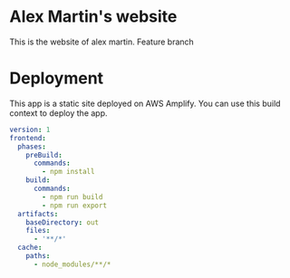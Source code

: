 # Alex Martin's website
This is the website of alex martin. Feature branch

# Deployment
This app is a static site deployed on AWS Amplify. You can use this build context to deploy the app.

``` yaml
version: 1
frontend:
  phases:
    preBuild:
      commands:
        - npm install
    build:
      commands:
        - npm run build
        - npm run export
  artifacts:
    baseDirectory: out
    files:
      - '**/*'
  cache:
    paths:
      - node_modules/**/*

```

